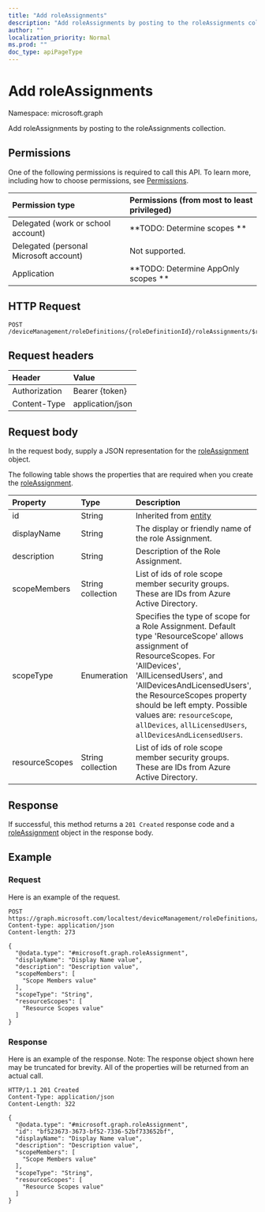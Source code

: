 ```yaml
---
title: "Add roleAssignments"
description: "Add roleAssignments by posting to the roleAssignments collection."
author: ""
localization_priority: Normal
ms.prod: ""
doc_type: apiPageType
---
```


# Add roleAssignments

Namespace: microsoft.graph

Add roleAssignments by posting to the roleAssignments collection.

## Permissions
One of the following permissions is required to call this API. To learn more, including how to choose permissions, see [Permissions](/concepts/permissions-reference.md).

|Permission type|Permissions (from most to least privileged)|
|:---|:---|
|Delegated (work or school account)|**TODO: Determine scopes **|
|Delegated (personal Microsoft account)|Not supported.|
|Application|**TODO: Determine AppOnly scopes **|

## HTTP Request
<!-- {
  "blockType": "ignored"
}
-->
``` http
POST /deviceManagement/roleDefinitions/{roleDefinitionId}/roleAssignments/$ref
```

## Request headers
|Header|Value|
|:---|:---|
|Authorization|Bearer {token}|
|Content-Type|application/json|

## Request body
In the request body, supply a JSON representation for the [roleAssignment](../resources/roleassignment.md) object.

The following table shows the properties that are required when you create the [roleAssignment](../resources/roleassignment.md).

|Property|Type|Description|
|:---|:---|:---|
|id|String| Inherited from [entity](../resources/entity.md)|
|displayName|String|The display or friendly name of the role Assignment.|
|description|String|Description of the Role Assignment.|
|scopeMembers|String collection|List of ids of role scope member security groups.  These are IDs from Azure Active Directory.|
|scopeType|Enumeration|Specifies the type of scope for a Role Assignment. Default type 'ResourceScope' allows assignment of ResourceScopes. For 'AllDevices', 'AllLicensedUsers', and 'AllDevicesAndLicensedUsers', the ResourceScopes property should be left empty. Possible values are: `resourceScope`, `allDevices`, `allLicensedUsers`, `allDevicesAndLicensedUsers`.|
|resourceScopes|String collection|List of ids of role scope member security groups.  These are IDs from Azure Active Directory.|



## Response
If successful, this method returns a `201 Created` response code and a [roleAssignment](../resources/roleassignment.md) object in the response body.

## Example

### Request
Here is an example of the request.
<!-- {
  "blockType": "request",
  "name": "create_roleassignment_from_"
}
-->
``` http
POST https://graph.microsoft.com/localtest/deviceManagement/roleDefinitions/{roleDefinitionId}/roleAssignments
Content-type: application/json
Content-length: 273

{
  "@odata.type": "#microsoft.graph.roleAssignment",
  "displayName": "Display Name value",
  "description": "Description value",
  "scopeMembers": [
    "Scope Members value"
  ],
  "scopeType": "String",
  "resourceScopes": [
    "Resource Scopes value"
  ]
}
```

### Response
Here is an example of the response. Note: The response object shown here may be truncated for brevity. All of the properties will be returned from an actual call.
<!-- {
  "blockType": "response",
  "truncated": true,
  "@odata.type": "microsoft.graph.roleassignment"
}
-->
``` http
HTTP/1.1 201 Created
Content-Type: application/json
Content-Length: 322

{
  "@odata.type": "#microsoft.graph.roleAssignment",
  "id": "bf523673-3673-bf52-7336-52bf733652bf",
  "displayName": "Display Name value",
  "description": "Description value",
  "scopeMembers": [
    "Scope Members value"
  ],
  "scopeType": "String",
  "resourceScopes": [
    "Resource Scopes value"
  ]
}
```

